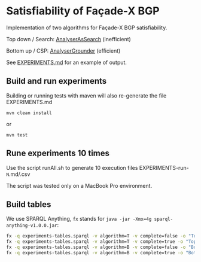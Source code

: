 # Satisfiability of Façade-X BGP 

Implementation of two algorithms for Façade-X BGP satisfiability.

Top down / Search: [AnalyserAsSearch](src/main/java/io/github/sparqlanything/fxbgp/AnalyserAsSearch.java) (inefficient)

Bottom up / CSP: [AnalyserGrounder](src/main/java/io/github/sparqlanything/fxbgp/AnalyserGrounder.java) (efficient)

See [EXPERIMENTS.md](EXPERIMENTS.md) for an example of output.

## Build and run experiments
Building or running tests with maven will also re-generate the file EXPERIMENTS.md

```
mvn clean install
```

or

```
mvn test
```

## Rune experiments 10 times

Use the script runAll.sh to generate 10 execution files EXPERIMENTS-run-`N`.md/.csv

The script was tested only on a MacBook Pro environment.

## Build tables

We use SPARQL Anything, `fx` stands for `java -jar -Xmx=4g sparql-anything-v1.0.0.jar`:

```bash
fx -q experiments-tables.sparql -v algorithm=T -v complete=false -o "TopDown_Satisfiability.csv"
fx -q experiments-tables.sparql -v algorithm=T -v complete=true -o "TopDown_SolutionPatterns.csv"
fx -q experiments-tables.sparql -v algorithm=B -v complete=false -o "BottomUp_Satisfiability.csv"
fx -q experiments-tables.sparql -v algorithm=B -v complete=true -o "BottomUp_SolutionPatterns.csv"
```


